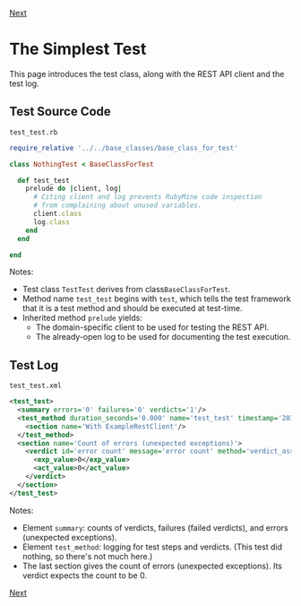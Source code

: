 <!--- GENERATED FILE, DO NOT EDIT --->
 [Next](./Sections.md)

# The Simplest Test

This page introduces the test class, along with the REST API client and the test log.

## Test Source Code

<code>test_test.rb</code>
```ruby
require_relative '../../base_classes/base_class_for_test'

class NothingTest < BaseClassForTest

  def test_test
    prelude do |client, log|
      # Citing client and log prevents RubyMine code inspection
      # from complaining about unused variables.
      client.class
      log.class
    end
  end

end
```

Notes:

- Test class <code>TestTest</code> derives from class<code>BaseClassForTest</code>.
- Method name <code>test_test</code> begins with <code>test</code>, which tells the test framework that it is a test method and should be executed at test-time.
- Inherited method <code>prelude</code> yields:
  - The domain-specific client to be used for testing the REST API.
  - The already-open log to be used for documenting the test execution.

##  Test Log

<code>test_test.xml</code>
```xml
<test_test>
  <summary errors='0' failures='0' verdicts='1'/>
  <test_method duration_seconds='0.000' name='test_test' timestamp='2017-09-25-Mon-20.11.32.477'>
    <section name='With ExampleRestClient'/>
  </test_method>
  <section name='Count of errors (unexpected exceptions)'>
    <verdict id='error count' message='error count' method='verdict_assert_equal?' outcome='passed' volatile='true'>
      <exp_value>0</exp_value>
      <act_value>0</act_value>
    </verdict>
  </section>
</test_test>
```

Notes:

- Element <code>summary</code>:  counts of verdicts, failures (failed verdicts), and errors (unexpected exceptions).
- Element <code>test_method</code>:  logging for test steps and verdicts.  (This test did nothing, so there's not much here.)
- The last section gives the count of errors (unexpected exceptions).  Its verdict expects the count to be 0.

 [Next](./Sections.md)
